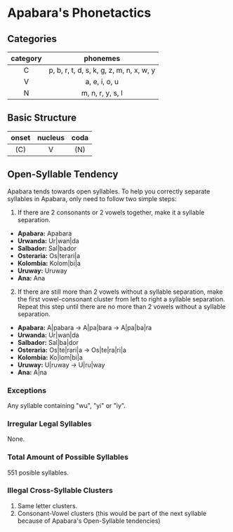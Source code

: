 # Apabara's Phonetactics

## Categories

| **category** |               **phonemes**               |
|:------------:|:----------------------------------------:|
|       C      | p, b, r, t, d, s, k, g, z, m, n, x, w, y |
|       V      |               a, e, i, o, u              |
|       N      |             m, n, r, y, s, l             |

## Basic Structure

| **onset** | **nucleus** | **coda** |
|:---------:|:-----------:|:--------:|
|    (C)    |      V      |    (N)   |

## Open-Syllable Tendency

Apabara tends towards open syllables.
To help you correctly separate syllables in Apabara,
only need to follow two simple steps:

1. If there are 2 consonants or 2 vowels together, make it a syllable separation.

* **Apabara:** Apabara
* **Urwanda:** Ur|wan|da
* **Salbador:** Sal|bador
* **Osteraria:** Os|terari|a
* **Kolombia:** Kolom|bi|a
* **Uruway:** Uruway
* **Ana:** Ana

2. If there are still more than 2 vowels without a syllable separation, make the first vowel-consonant cluster from left to right a syllable separation. Repeat this step until there are no more than 2 vowels without a syllable separation.

* **Apabara:** A|pabara -> A|pa|bara -> A|pa|ba|ra 
* **Urwanda:** Ur|wan|da
* **Salbador:** Sal|ba|dor
* **Osteraria:** Os|te|rari|a -> Os|te|ra|ri|a
* **Kolombia:** Ko|lom|bi|a
* **Uruway:** U|ruway -> U|ru|way
* **Ana:** A|na

### Exceptions

Any syllable containing "wu", "yi" or "iy".

### Irregular Legal Syllables

None.

### Total Amount of Possible Syllables

551 posible syllables.

### Illegal Cross-Syllable Clusters

1. Same letter clusters.
1. Consonant-Vowel clusters (this would be part of the next syllable because of Apabara's Open-Syllable tendencies)